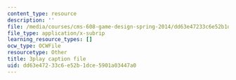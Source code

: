 ```yaml
---
content_type: resource
description: ''
file: /media/courses/cms-608-game-design-spring-2014/dd63e47233c6e52b1dce5901a03447a0_1506701.srt
file_type: application/x-subrip
learning_resource_types: []
ocw_type: OCWFile
resourcetype: Other
title: 3play caption file
uid: dd63e472-33c6-e52b-1dce-5901a03447a0
---
```

